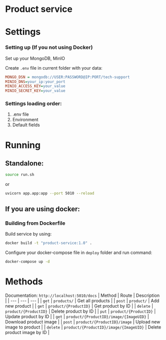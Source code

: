 # Product service

# Settings

### Setting up (If you not using Docker)
Set up your MongoDB, MinIO

Create `.env` file in current folder with your data:
```ini
MONGO_DSN = mongodb://USER:PASSWORD@IP:PORT/tech-support
MINIO_DNS=your_ip:your_port
MINIO_ACCESS_KEY=your_value
MINIO_SECRET_KEY=your_value
```

### Settings loading order:
1. .env file
2. Environment
3. Default fields

# Running
## Standalone:
```bash
source run.sh
```
or
```bash
uvicorn app.app:app --port 5010 --reload
```

## If you are using docker:

### Building from Dockerfile
Build service by using:
```bash
docker build -t "product-service:1.0" .
```

Configure your docker-compose file in `deploy` folder and run command:
```bash
docker-compose up -d
```



# Methods
Documentation: `http://localhost:5010/docs`
| Method | Route | Description |
| --- | --- | --- |
| `get` | `products/` | Get all products |
| `post` | `product/` | Add new product |
| `get` | `product/{ProductID}` | Get product by ID |
| `delete` | `product/{ProductID}` | Delete product by ID |
| `put` | `product/{ProductID}` | Update product by ID |
| `get` | `product/{ProductID}/image/{ImageUID}` | Download product image |
| `post` | `product/{ProductID}/image` | Upload new image to product |
| `delete` | `product/{ProductID}/image/{ImageUID}` | Delete product image by ID |
